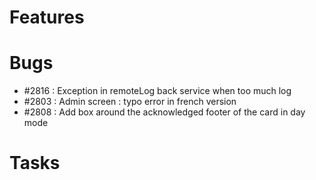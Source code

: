 # Features

# Bugs

- #2816 : Exception in remoteLog back service when too much log
- #2803 : Admin screen : typo error in french version
- #2808 : Add box around the acknowledged footer of the card in day mode

# Tasks
